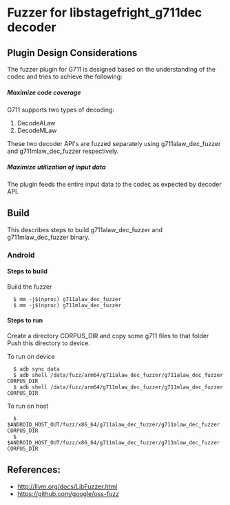 # Fuzzer for libstagefright_g711dec decoder

## Plugin Design Considerations
The fuzzer plugin for G711 is designed based on the understanding of the
codec and tries to achieve the following:

##### Maximize code coverage
G711 supports two types of decoding:
1. DecodeALaw
2. DecodeMLaw

These two decoder API's are fuzzed separately using g711alaw_dec_fuzzer and
g711mlaw_dec_fuzzer respectively.

##### Maximize utilization of input data
The plugin feeds the entire input data to the codec as expected by decoder API.

## Build

This describes steps to build g711alaw_dec_fuzzer and g711mlaw_dec_fuzzer binary.

### Android

#### Steps to build
Build the fuzzer
```
  $ mm -j$(nproc) g711alaw_dec_fuzzer
  $ mm -j$(nproc) g711mlaw_dec_fuzzer
```

#### Steps to run
Create a directory CORPUS_DIR and copy some g711 files to that folder
Push this directory to device.

To run on device
```
  $ adb sync data
  $ adb shell /data/fuzz/arm64/g711alaw_dec_fuzzer/g711alaw_dec_fuzzer CORPUS_DIR
  $ adb shell /data/fuzz/arm64/g711mlaw_dec_fuzzer/g711mlaw_dec_fuzzer CORPUS_DIR
```
To run on host
```
  $ $ANDROID_HOST_OUT/fuzz/x86_64/g711alaw_dec_fuzzer/g711alaw_dec_fuzzer CORPUS_DIR
  $ $ANDROID_HOST_OUT/fuzz/x86_64/g711mlaw_dec_fuzzer/g711mlaw_dec_fuzzer CORPUS_DIR
```

## References:
 * http://llvm.org/docs/LibFuzzer.html
 * https://github.com/google/oss-fuzz
